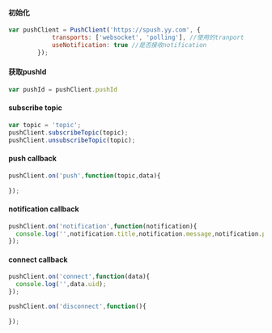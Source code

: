 #### 初始化

```javascript
var pushClient = PushClient('https://spush.yy.com', {
            transports: ['websocket', 'polling'], //使用的tranport
            useNotification: true //是否接收notification
        });
```

#### 获取pushId
```javascript
var pushId = pushClient.pushId
```

#### subscribe topic

```javascript
var topic = 'topic';
pushClient.subscribeTopic(topic);
pushClient.unsubscribeTopic(topic);
```

#### push callback

```javascript
pushClient.on('push',function(topic,data){
  
});
```

#### notification callback

```javascript
pushClient.on('notification',function(notification){
  console.log('',notification.title,notification.message,notification.payload);
});
```

#### connect callback

```javascript
pushClient.on('connect',function(data){
  console.log('',data.uid);
});

pushClient.on('disconnect',function(){
  
});
```
